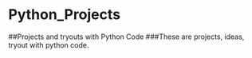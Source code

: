 # Python_Projects
##Projects and tryouts with Python Code
###These are projects, ideas, tryout with python code. 
